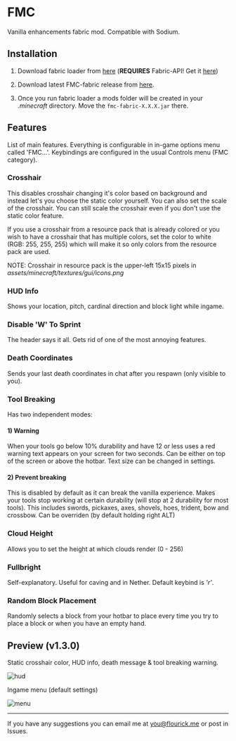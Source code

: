 # FMC

Vanilla enhancements fabric mod. Compatible with Sodium.

## Installation

1. Download fabric loader from [here](https://fabricmc.net/use/) (**REQUIRES** Fabric-API! Get it [here](https://www.curseforge.com/minecraft/mc-mods/fabric-api))

2. Download latest FMC-fabric release from [here](https://github.com/Flourick/FMC-fabric/releases).

3. Once you run fabric loader a mods folder will be created in your *.minecraft* directory. Move the `fmc-fabric-X.X.X.jar` there.

## Features

List of main features. Everything is configurable in in-game options menu called 'FMC...'. Keybindings are configured in the usual Controls menu (FMC category).

### Crosshair

This disables crosshair changing it's color based on background and instead let's you choose the static color yourself. You can also set the scale of the crosshair. You can still scale the crosshair even if you don't use the static color feature.

If you use a crosshair from a resource pack that is already colored or you wish to have a crosshair that has multiple colors, set the color to white (RGB: 255, 255, 255) which will make it so only colors from the resource pack are used.

NOTE: Crosshair in resource pack is the upper-left 15x15 pixels in *assets/minecraft/textures/gui/icons.png*

### HUD Info

Shows your location, pitch, cardinal direction and block light while ingame.

### Disable 'W' To Sprint

The header says it all. Gets rid of one of the most annoying features.

### Death Coordinates

Sends your last death coordinates in chat after you respawn (only visible to you).

### Tool Breaking

Has two independent modes:

#### 1) Warning

When your tools go below 10% durability and have 12 or less uses a red warning text appears on your screen for two seconds. Can be either on top of the screen or above the hotbar. Text size can be changed in settings.

#### 2) Prevent breaking

This is disabled by default as it can break the vanilla experience. Makes your tools stop working at certain durability (will stop at 2 durability for most tools). This includes swords, pickaxes, axes, shovels, hoes, trident, bow and crossbow. Can be overriden (by default holding right ALT)

### Cloud Height

Allows you to set the height at which clouds render (0 - 256)

### Fullbright

Self-explanatory. Useful for caving and in Nether. Default keybind is *'r'*.

### Random Block Placement

Randomly selects a block from your hotbar to place every time you try to place a block or when you have an empty hand.

## Preview (v1.3.0)

Static crosshair color, HUD info, death message & tool breaking warning.

![hud](https://user-images.githubusercontent.com/33128006/91038667-70387b80-e60b-11ea-9ee0-2e28d4d7d6f2.png)

Ingame menu (default settings)

![menu](https://user-images.githubusercontent.com/33128006/95081303-a2b0ba80-0719-11eb-8bd6-d74406a0b1ab.png)

----

If you have any suggestions you can email me at you@flourick.me or post in Issues.
